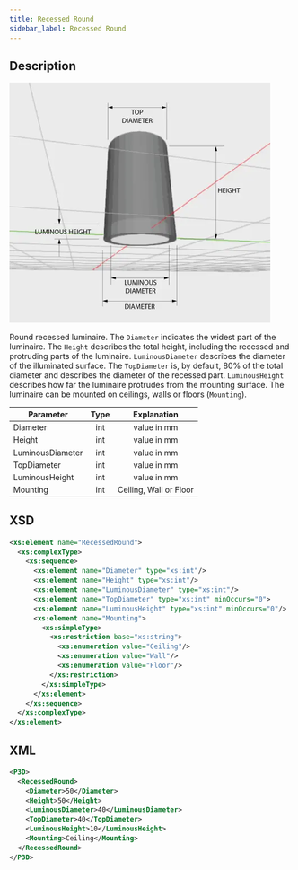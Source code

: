 ```yaml
---
title: Recessed Round
sidebar_label: Recessed Round
---
```


## Description

![Recessed Round](/img/docs/geometry/parametric/recessed-round.webp)

Round recessed luminaire.
The `Diameter` indicates the widest part of the luminaire. The `Height` describes the total height, including the recessed and protruding parts of the luminaire. `LuminousDiameter` describes the diameter of the illuminated surface. The `TopDiameter` is, by default, 80% of the total diameter and describes the diameter of the recessed part. `LuminousHeight` describes how far the luminaire protrudes from the mounting surface. The luminaire can be mounted on ceilings, walls or floors (`Mounting`).

| Parameter        | Type |      Explanation       |
| ---------------- | :--: | :--------------------: |
| Diameter         | int  |      value in mm       |
| Height           | int  |      value in mm       |
| LuminousDiameter | int  |      value in mm       |
| TopDiameter      | int  |      value in mm       |
| LuminousHeight   | int  |      value in mm       |
| Mounting         | int  | Ceiling, Wall or Floor |

## XSD

```xml
<xs:element name="RecessedRound">
  <xs:complexType>
    <xs:sequence>
      <xs:element name="Diameter" type="xs:int"/>
      <xs:element name="Height" type="xs:int"/>
      <xs:element name="LuminousDiameter" type="xs:int"/>
      <xs:element name="TopDiameter" type="xs:int" minOccurs="0">
      <xs:element name="LuminousHeight" type="xs:int" minOccurs="0"/>
      <xs:element name="Mounting">
        <xs:simpleType>
          <xs:restriction base="xs:string">
            <xs:enumeration value="Ceiling"/>
            <xs:enumeration value="Wall"/>
            <xs:enumeration value="Floor"/>
          </xs:restriction>
        </xs:simpleType>
      </xs:element>
    </xs:sequence>
  </xs:complexType>
</xs:element>
```

## XML

```xml
<P3D>
  <RecessedRound>
    <Diameter>50</Diameter>
    <Height>50</Height>
    <LuminousDiameter>40</LuminousDiameter>
    <TopDiameter>40</TopDiameter>
    <LuminousHeight>10</LuminousHeight>
    <Mounting>Ceiling</Mounting>
  </RecessedRound>
</P3D>
```
